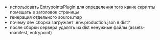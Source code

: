 -   использовать EntrypointsPlugin для определения того какие скрипты помещать в заголовок страницы
-   генерация отдельного source.map
-   почему dev сборка загружает .env.production.json в dist?
-   после сборки сервера удалять из dist ненужные файлы (assets-manifest, entrypoint)
